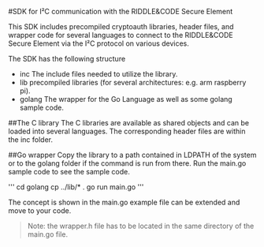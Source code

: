 #SDK for I²C communication with the RIDDLE&CODE Secure Element

This SDK includes precompiled cryptoauth libraries, header files, and wrapper code for several languages to connect to the RIDDLE&CODE Secure Element via the I²C protocol on various devices.

The SDK has the following structure

- inc           The include files needed to utilize the library.
- lib            precompiled libraries (for several architectures: e.g. arm raspberry pi).
- golang    The wrapper for the Go Language as well as some golang sample code.

##The C library
The C libraries are available as shared objects and can be loaded into several languages. The corresponding header files are within the inc folder.

##Go wrapper
Copy the library to a path contained in LDPATH of the system or to the golang folder if the command is run from there. Run the main.go sample code to see the sample code.

'''
cd golang
cp ../lib/* .
go run main.go
'''

The concept is shown in the main.go example file can be extended and move to your code.
>Note: the wrapper.h file has to be located in the same directory of the main.go file.